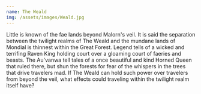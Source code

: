 ```yaml
---
name: The Weald
img: /assets/images/Weald.jpg
---
```

Little is known of the fae lands beyond Malorn's veil. It is said the separation between the twilight realms of The Weald and the mundane lands of Mondial is thinnest within the Great Forest. Legend tells of a wicked and terrifing Raven King holding court over a gloaming court of faeries and beasts. The Au'vanwa tell tales of a once beautiful and kind Horned Queen that ruled there, but shun the forests for fear of the whispers in the trees that drive travelers mad. If The Weald can hold such power over travelers from beyond the veil, what effects could traveling within the twilight realm itself have? 